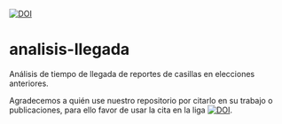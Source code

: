 [![DOI](https://zenodo.org/badge/316367933.svg)](https://zenodo.org/badge/latestdoi/316367933)


# analisis-llegada
Análisis de tiempo de llegada de reportes de casillas en elecciones anteriores.

Agradecemos a quién use nuestro repositorio por citarlo en su trabajo o publicaciones, para ello favor de usar la cita en la liga [![DOI](https://zenodo.org/badge/316367933.svg)](https://zenodo.org/badge/latestdoi/316367933).
